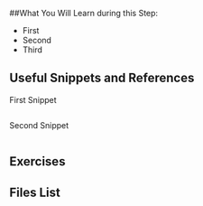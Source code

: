 ##What You Will Learn during this Step:
- First
- Second
- Third
## Useful Snippets and References
First Snippet
```
```
Second Snippet
```
```
## Exercises
## Files List